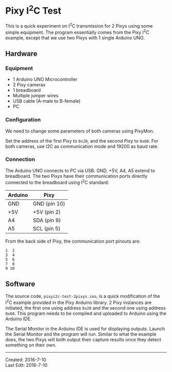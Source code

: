 # Pixy I<sup>2</sup>C Test

This is a quick experiment on I<sup>2</sup>C transmission for 2 Pixys using some simple equipment. The program essentially comes from the Pixy I<sup>2</sup>C example, except that we use two Pixys with 1 single Arduino UNO.

## Hardware

### Equipment

- 1 Arduino UNO Microcontroller
- 2 Pixy cameras
- 1 breadboard
- Multiple jumper wires
- USB cable (A-male to B-female)
- PC

### Configuration

We need to change some parameters of both cameras using PixyMon. 

Set the address of the first Pixy to ```0x20```, and the second Pixy to ```0x60```. For both cameras, use I2C as communication mode and 19200 as baud rate.

### Connection

The Arduino UNO connects to PC via USB. GND, +5V, A4, A5 extend to breadboard. The two Pixys have their communication ports directly connected to the breadboard using I<sup>2</sup>C standard:

| Arduino | Pixy |
| ------- | ---- |
| GND | GND (pin 10) |
| +5V | +5V (pin 2) |
| A4 | SDA (pin 9) |
| A5 | SCL (pin 5) |

From the back side of Pixy, the communication port pinouts are:
```
1  2
3  4
5  6
7  8
9 10
```


## Software

The source code, ```pixyi2c-test-2pixys.ino```, is a quick modification of the I<sup>2</sup>C example provided in the Pixy Arduino library. 2 Pixy instances are initiated, the first one using address ```0x20``` and the second one using address ```0x60```. This program needs to be compiled and uploaded to Arduino using the Arduino IDE.

The Serial Monitor in the Arduino IDE is used for displaying outputs. Launch the Serial Monitor and the program will run. Similar to what the example does, the two Pixys will both output their capture results once they detect something on their own. 

---

Created: 2016-7-10  
Last Edit: 2016-7-10
